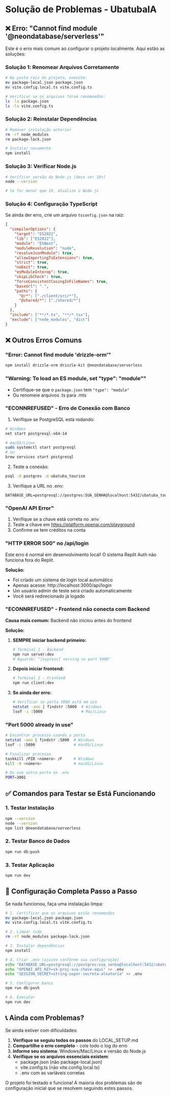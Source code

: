# Solução de Problemas - UbatubaIA

## ❌ Erro: "Cannot find module '@neondatabase/serverless'"

Este é o erro mais comum ao configurar o projeto localmente. Aqui estão as soluções:

### Solução 1: Renomear Arquivos Corretamente
```bash
# Na pasta raiz do projeto, execute:
mv package-local.json package.json
mv vite.config.local.ts vite.config.ts

# Verificar se os arquivos foram renomeados:
ls -la package.json
ls -la vite.config.ts
```

### Solução 2: Reinstalar Dependências
```bash
# Remover instalação anterior
rm -rf node_modules
rm package-lock.json

# Instalar novamente
npm install
```

### Solução 3: Verificar Node.js
```bash
# Verificar versão do Node.js (deve ser 18+)
node --version

# Se for menor que 18, atualize o Node.js
```

### Solução 4: Configuração TypeScript
Se ainda der erro, crie um arquivo `tsconfig.json` na raiz:

```json
{
  "compilerOptions": {
    "target": "ES2022",
    "lib": ["ES2022"],
    "module": "ESNext",
    "moduleResolution": "node",
    "resolveJsonModule": true,
    "allowImportingTsExtensions": true,
    "strict": true,
    "noEmit": true,
    "esModuleInterop": true,
    "skipLibCheck": true,
    "forceConsistentCasingInFileNames": true,
    "baseUrl": ".",
    "paths": {
      "@/*": ["./client/src/*"],
      "@shared/*": ["./shared/*"]
    }
  },
  "include": ["**/*.ts", "**/*.tsx"],
  "exclude": ["node_modules", "dist"]
}
```

## ❌ Outros Erros Comuns

### "Error: Cannot find module 'drizzle-orm'"
```bash
npm install drizzle-orm drizzle-kit @neondatabase/serverless
```

### "Warning: To load an ES module, set "type": "module""
- Certifique-se que o `package.json` tem `"type": "module"`
- Ou renomeie arquivos .ts para .mts

### "ECONNREFUSED" - Erro de Conexão com Banco
1. Verifique se PostgreSQL está rodando:
```bash
# Windows
net start postgresql-x64-14

# macOS/Linux
sudo systemctl start postgresql
# ou
brew services start postgresql
```

2. Teste a conexão:
```bash
psql -U postgres -d ubatuba_tourism
```

3. Verifique a URL no .env:
```env
DATABASE_URL=postgresql://postgres:SUA_SENHA@localhost:5432/ubatuba_tourism
```

### "OpenAI API Error"
1. Verifique se a chave está correta no .env
2. Teste a chave em https://platform.openai.com/playground
3. Confirme se tem créditos na conta

### "HTTP ERROR 500" no /api/login
Este erro é normal em desenvolvimento local! O sistema Replit Auth não funciona fora do Replit.

**Solução:**
- Foi criado um sistema de login local automático
- Apenas acesse: http://localhost:3000/api/login
- Um usuário admin de teste será criado automaticamente
- Você será redirecionado já logado

### "ECONNREFUSED" - Frontend não conecta com Backend
**Causa mais comum:** Backend não iniciou antes do frontend

**Solução:**
1. **SEMPRE iniciar backend primeiro:**
   ```bash
   # Terminal 1 - Backend
   npm run server:dev
   # Aguarde: "[express] serving on port 5000"
   ```

2. **Depois iniciar frontend:**
   ```bash
   # Terminal 2 - Frontend  
   npm run client:dev
   ```

3. **Se ainda der erro:**
   ```bash
   # Verificar se porta 5000 está em uso
   netstat -ano | findstr :5000  # Windows
   lsof -i :5000                 # Mac/Linux
   ```

### "Port 5000 already in use"
```bash
# Encontrar processo usando a porta
netstat -ano | findstr :5000  # Windows
lsof -i :5000                 # macOS/Linux

# Finalizar processo
taskkill /PID <número> /F     # Windows  
kill -9 <número>              # macOS/Linux

# Ou use outra porta no .env
PORT=3001
```

## ✅ Comandos para Testar se Está Funcionando

### 1. Testar Instalação
```bash
npm --version
node --version
npm list @neondatabase/serverless
```

### 2. Testar Banco de Dados
```bash
npm run db:push
```

### 3. Testar Aplicação
```bash
npm run dev
```

## 🔧 Configuração Completa Passo a Passo

Se nada funcionou, faça uma instalação limpa:

```bash
# 1. Certificar que os arquivos estão renomeados
mv package-local.json package.json
mv vite.config.local.ts vite.config.ts

# 2. Limpar tudo
rm -rf node_modules package-lock.json

# 3. Instalar dependências
npm install

# 4. Criar .env (ajuste conforme sua configuração)
echo "DATABASE_URL=postgresql://postgres:sua_senha@localhost:5432/ubatuba_tourism" > .env
echo "OPENAI_API_KEY=sk-proj-sua-chave-aqui" >> .env
echo "SESSION_SECRET=string-super-secreta-aleatoria" >> .env

# 5. Configurar banco
npm run db:push

# 6. Executar
npm run dev
```

## 📞 Ainda com Problemas?

Se ainda estiver com dificuldades:

1. **Verifique se seguiu todos os passos** do LOCAL_SETUP.md
2. **Compartilhe o erro completo** - cole todo o log do erro
3. **Informe seu sistema**: Windows/Mac/Linux e versão do Node.js
4. **Verifique se os arquivos essenciais existem**:
   - package.json (não package-local.json)
   - vite.config.ts (não vite.config.local.ts)
   - .env com as variáveis corretas

O projeto foi testado e funciona! A maioria dos problemas são de configuração inicial que se resolvem seguindo estes passos.